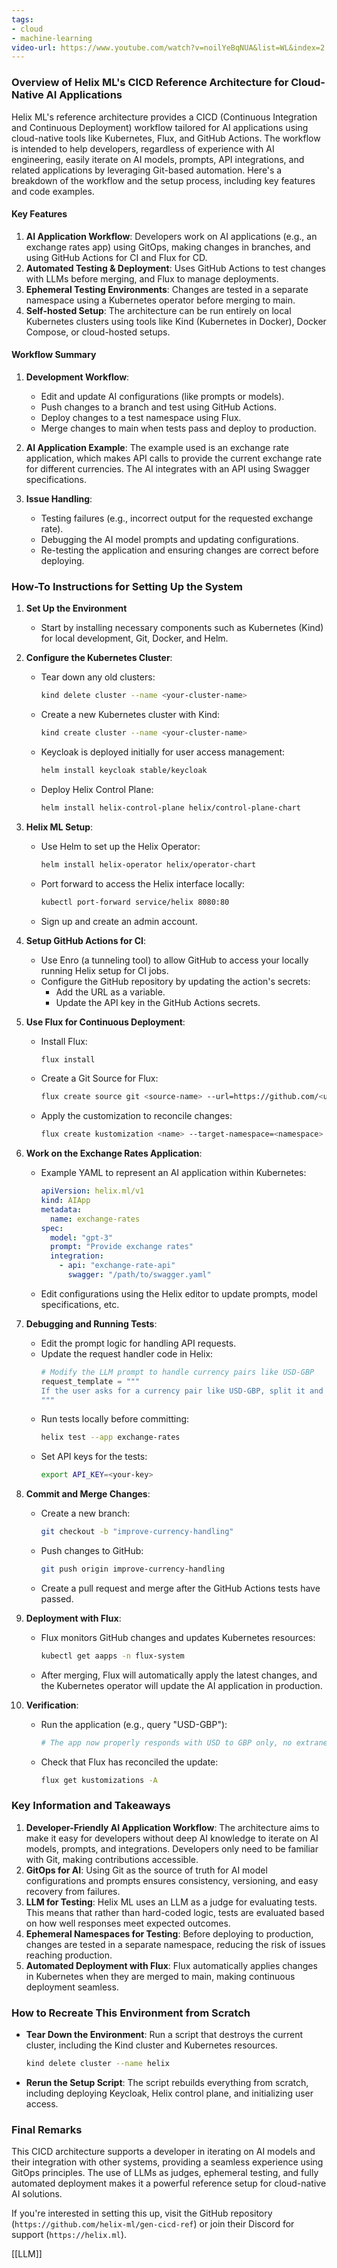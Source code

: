 ```yaml
---
tags:
- cloud
- machine-learning
video-url: https://www.youtube.com/watch?v=noilYeBqNUA&list=WL&index=2
---
```

### Overview of Helix ML's CICD Reference Architecture for Cloud-Native AI Applications

Helix ML's reference architecture provides a CICD (Continuous Integration and Continuous Deployment) workflow tailored for AI applications using cloud-native tools like Kubernetes, Flux, and GitHub Actions. The workflow is intended to help developers, regardless of experience with AI engineering, easily iterate on AI models, prompts, API integrations, and related applications by leveraging Git-based automation. Here's a breakdown of the workflow and the setup process, including key features and code examples.

#### Key Features

1. **AI Application Workflow**: Developers work on AI applications (e.g., an exchange rates app) using GitOps, making changes in branches, and using GitHub Actions for CI and Flux for CD.
2. **Automated Testing & Deployment**: Uses GitHub Actions to test changes with LLMs before merging, and Flux to manage deployments.
3. **Ephemeral Testing Environments**: Changes are tested in a separate namespace using a Kubernetes operator before merging to main.
4. **Self-hosted Setup**: The architecture can be run entirely on local Kubernetes clusters using tools like Kind (Kubernetes in Docker), Docker Compose, or cloud-hosted setups.

#### Workflow Summary

1. **Development Workflow**:
   - Edit and update AI configurations (like prompts or models).
   - Push changes to a branch and test using GitHub Actions.
   - Deploy changes to a test namespace using Flux.
   - Merge changes to main when tests pass and deploy to production.

2. **AI Application Example**: The example used is an exchange rate application, which makes API calls to provide the current exchange rate for different currencies. The AI integrates with an API using Swagger specifications.
3. **Issue Handling**:
   - Testing failures (e.g., incorrect output for the requested exchange rate).
   - Debugging the AI model prompts and updating configurations.
   - Re-testing the application and ensuring changes are correct before deploying.

### How-To Instructions for Setting Up the System

1. **Set Up the Environment**
   - Start by installing necessary components such as Kubernetes (Kind) for local development, Git, Docker, and Helm.

2. **Configure the Kubernetes Cluster**:
   - Tear down any old clusters:
     ```bash
     kind delete cluster --name <your-cluster-name>
     ```
   - Create a new Kubernetes cluster with Kind:
     ```bash
     kind create cluster --name <your-cluster-name>
     ```
   - Keycloak is deployed initially for user access management:
     ```bash
     helm install keycloak stable/keycloak
     ```
   - Deploy Helix Control Plane:
     ```bash
     helm install helix-control-plane helix/control-plane-chart
     ```

3. **Helix ML Setup**:
   - Use Helm to set up the Helix Operator:
     ```bash
     helm install helix-operator helix/operator-chart
     ```
   - Port forward to access the Helix interface locally:
     ```bash
     kubectl port-forward service/helix 8080:80
     ```
   - Sign up and create an admin account.

4. **Setup GitHub Actions for CI**:
   - Use Enro (a tunneling tool) to allow GitHub to access your locally running Helix setup for CI jobs.
   - Configure the GitHub repository by updating the action's secrets:
     - Add the URL as a variable.
     - Update the API key in the GitHub Actions secrets.

5. **Use Flux for Continuous Deployment**:
   - Install Flux:
     ```bash
     flux install
     ```
   - Create a Git Source for Flux:
     ```bash
     flux create source git <source-name> --url=https://github.com/<username>/<repository>.git --branch=main
     ```
   - Apply the customization to reconcile changes:
     ```bash
     flux create kustomization <name> --target-namespace=<namespace> --source=<source-name> --path="./path/to/yaml"
     ```

6. **Work on the Exchange Rates Application**:
   - Example YAML to represent an AI application within Kubernetes:
     ```yaml
     apiVersion: helix.ml/v1
     kind: AIApp
     metadata:
       name: exchange-rates
     spec:
       model: "gpt-3"
       prompt: "Provide exchange rates"
       integration:
         - api: "exchange-rate-api"
           swagger: "/path/to/swagger.yaml"
     ```
   - Edit configurations using the Helix editor to update prompts, model specifications, etc.

7. **Debugging and Running Tests**:
   - Edit the prompt logic for handling API requests.
   - Update the request handler code in Helix:
     ```python
     # Modify the LLM prompt to handle currency pairs like USD-GBP
     request_template = """
     If the user asks for a currency pair like USD-GBP, split it and search for the non-USD currency.
     """
     ```
   - Run tests locally before committing:
     ```bash
     helix test --app exchange-rates
     ```
   - Set API keys for the tests:
     ```bash
     export API_KEY=<your-key>
     ```

8. **Commit and Merge Changes**:
   - Create a new branch:
     ```bash
     git checkout -b "improve-currency-handling"
     ```
   - Push changes to GitHub:
     ```bash
     git push origin improve-currency-handling
     ```
   - Create a pull request and merge after the GitHub Actions tests have passed.

9. **Deployment with Flux**:
   - Flux monitors GitHub changes and updates Kubernetes resources:
     ```bash
     kubectl get aapps -n flux-system
     ```
   - After merging, Flux will automatically apply the latest changes, and the Kubernetes operator will update the AI application in production.

10. **Verification**:
    - Run the application (e.g., query "USD-GBP"):
      ```python
      # The app now properly responds with USD to GBP only, no extraneous currencies.
      ```
    - Check that Flux has reconciled the update:
      ```bash
      flux get kustomizations -A
      ```

### Key Information and Takeaways

1. **Developer-Friendly AI Application Workflow**: The architecture aims to make it easy for developers without deep AI knowledge to iterate on AI models, prompts, and integrations. Developers only need to be familiar with Git, making contributions accessible.
2. **GitOps for AI**: Using Git as the source of truth for AI model configurations and prompts ensures consistency, versioning, and easy recovery from failures.
3. **LLM for Testing**: Helix ML uses an LLM as a judge for evaluating tests. This means that rather than hard-coded logic, tests are evaluated based on how well responses meet expected outcomes.
4. **Ephemeral Namespaces for Testing**: Before deploying to production, changes are tested in a separate namespace, reducing the risk of issues reaching production.
5. **Automated Deployment with Flux**: Flux automatically applies changes in Kubernetes when they are merged to main, making continuous deployment seamless.

### How to Recreate This Environment from Scratch

- **Tear Down the Environment**: Run a script that destroys the current cluster, including the Kind cluster and Kubernetes resources.
  ```bash
  kind delete cluster --name helix
  ```
- **Rerun the Setup Script**: The script rebuilds everything from scratch, including deploying Keycloak, Helix control plane, and initializing user access.

### Final Remarks

This CICD architecture supports a developer in iterating on AI models and their integration with other systems, providing a seamless experience using GitOps principles. The use of LLMs as judges, ephemeral testing, and fully automated deployment makes it a powerful reference setup for cloud-native AI solutions.

If you're interested in setting this up, visit the GitHub repository (`https://github.com/helix-ml/gen-cicd-ref`) or join their Discord for support (`https://helix.ml`).

[[LLM]]
